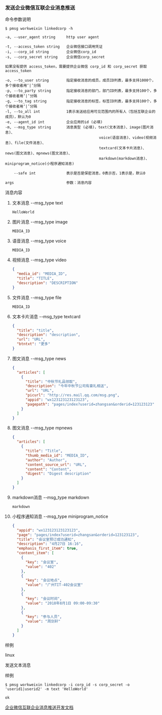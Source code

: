 ### 发送企业微信互联企业消息推送

命令参数说明

```text
$ pmsg workweixin linkedcorp -h

-a, --user_agent string     http user agent

-t, --access_token string   企业微信接口调用凭证
-i, --corp_id string        企业微信corp_id
-s, --corp_secret string    企业微信corp_secret

如果没有提供 access_token，需要提供企业微信 corp_id 和 corp_secret 获取 access_token

-o, --to_user string        指定接收消息的成员，成员ID列表，最多支持1000个，多个接收者用‘|’分隔
-p, --to_party string       指定接收消息的部门，部门ID列表，最多支持100个，多个接收者用‘|’分隔
-g, --to_tag string         指定接收消息的标签，标签ID列表，最多支持100个，多个接收者用‘|’分隔
-l, --to_all int            1表示发送给应用可见范围内的所有人（包括互联企业的成员），默认为0
-e, --agent_id int          企业应用的id (必填)
-m, --msg_type string       消息类型 (必填)，text(文本消息)、image(图片消息)、
                                           voice(语音消息)、video(视频消息)、file(文件消息)、
                                           textcard(文本卡片消息)、news(图文消息)、mpnews(图文消息)、
                                           markdown(markdown消息)、miniprogram_notice(小程序通知消息)

    --safe int              表示是否是保密消息，0表示否，1表示是，默认0
    
args                        参数：消息内容    
```

消息内容

1. 文本消息 --msg_type text
    ```text
    HelloWorld
    ```

1. 图片消息 --msg_type image
    ```text
    MEDIA_ID
    ```

1. 语音消息 --msg_type voice
    ```text
    MEDIA_ID
    ```

1. 视频消息 --msg_type video
    ```json
    {
      "media_id": "MEDIA_ID",
      "title": "TITLE",
      "description": "DESCRIPTION"
    }
    ```

1. 文件消息 --msg_type file
    ```text
    MEDIA_ID
    ```

1. 文本卡片消息 --msg_type textcard
    ```json
    {
      "title": "title",
      "description": "description",
      "url": "URL",
      "btntxt": "更多"
    }
    ```

1. 图文消息 --msg_type news
   ```json
   {
     "articles": [
       {
         "title": "中秋节礼品领取",
         "description": "今年中秋节公司有豪礼相送",
         "url": "URL",
         "picurl": "http://res.mail.qq.com/msg.png",
         "appid": "wx123123123123123",
         "pagepath": "pages/index?userid=zhangsan&orderid=123123123"
       }
     ]
   }
   ```

1. 图文消息 --msg_type mpnews
   ```json
   {
     "articles": [
       {
         "title": "Title",
         "thumb_media_id": "MEDIA_ID",
         "author": "Author",
         "content_source_url": "URL",
         "content": "Content",
         "digest": "Digest description"
       }
     ]
   }
   ```

1. markdown消息 --msg_type markdown
    ```text
    markdown
    ```

1. 小程序通知消息 --msg_type miniprogram_notice
   ```json
   {
     "appid": "wx123123123123123",
     "page": "pages/index?userid=zhangsan&orderid=123123123",
     "title": "会议室预订成功通知",
     "description": "4月27日 16:16",
     "emphasis_first_item": true,
     "content_item": [
       {
         "key": "会议室",
         "value": "402"
       },
       {
         "key": "会议地点",
         "value": "广州TIT-402会议室"
       },
       {
         "key": "会议时间",
         "value": "2018年8月1日 09:00-09:30"
       },
       {
         "key": "参与人员",
         "value": "周剑轩"
       }
     ]
   }
   ```

样例

linux

发送文本消息

样例

```shell
$ pmsg workweixin linkedcorp -i corp_id -s corp_secret -o 'userid1|userid2' -m text 'HelloWorld'

ok
```

[企业微信互联企业消息推送开发文档](https://developer.work.weixin.qq.com/document/path/90250)